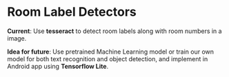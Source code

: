 # Room Label Detectors

**Current**: Use **tesseract** to detect room labels along with room numbers in a image.

**Idea for future**: Use pretrained Machine Learning model or train our own model for both text recognition and object detection, and implement in Android app using **Tensorflow Lite**.